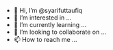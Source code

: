 - 👋 Hi, I’m @syarifuttaufiq
- 👀 I’m interested in ...
- 🌱 I’m currently learning ...
- 💞️ I’m looking to collaborate on ...
- 📫 How to reach me ...

<!---
syarifuttaufiq/syarifuttaufiq is a ✨ special ✨ repository because its `README.md` (this file) appears on your GitHub profile.
You can click the Preview link to take a look at your changes.
--->
